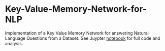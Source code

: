 # Key-Value-Memory-Network-for-NLP
Implementation of a Key Value Memory Network for answering Natural Language Questions from a Dataset. See Juypter [notebook](KeyValueMemNet_Wikipedia_Persons.ipynb) for full code and analysis.
